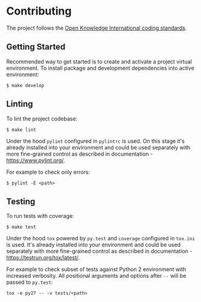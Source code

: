 # Contributing

The project follows the [Open Knowledge International coding standards](https://github.com/okfn/coding-standards).

## Getting Started

Recommended way to get started is to create and activate a project virtual environment.
To install package and development dependencies into active environment:

```
$ make develop
```

## Linting

To lint the project codebase:

```
$ make lint
```

Under the hood `pylint` configured in `pylintrc` is used. On this stage it's already
installed into your environment and could be used separately with more fine-grained control
as described in documentation - https://www.pylint.org/.

For example to check only errors:

```
$ pylint -E <path>
```

## Testing

To run tests with coverage:

```
$ make test
```
Under the hood `tox` powered by `py.test` and `coverage` configured in `tox.ini` is used.
It's already installed into your environment and could be used separately with more fine-grained control
as described in documentation - https://testrun.org/tox/latest/.

For example to check subset of tests against Python 2 environment with increased verbosity.
All positional arguments and options after `--` will be passed to `py.test`:

```
tox -e py27 -- -v tests/<path>
```

